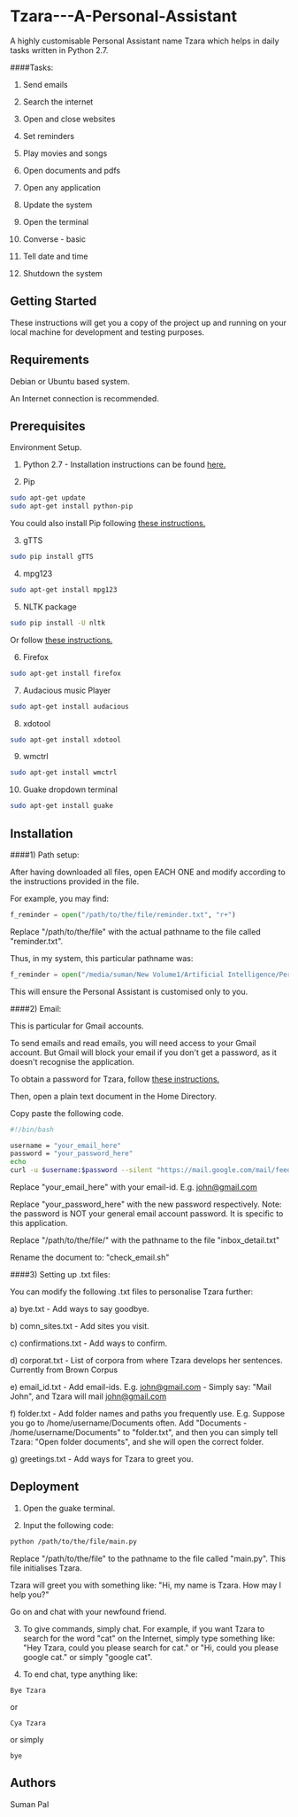# Tzara---A-Personal-Assistant

A highly customisable Personal Assistant name Tzara which helps in daily tasks written in Python 2.7.

####Tasks:

1. Send emails

2. Search the internet 

3. Open and close websites

4. Set reminders

5. Play movies and songs

6. Open documents and pdfs

7. Open any application

8. Update the system

9. Open the terminal

10. Converse - basic

11. Tell date and time

12. Shutdown the system

## Getting Started

These instructions will get you a copy of the project up and running on your local machine for development and testing purposes.

## Requirements

Debian or Ubuntu based system.

An Internet connection is recommended.

## Prerequisites

Environment Setup.

1) Python 2.7 - Installation instructions can be found [here.](https://www.python.org/downloads/)

2) Pip
```bash
sudo apt-get update
sudo apt-get install python-pip
``` 
You could also install Pip following [these instructions.](https://pip.pypa.io/en/stable/installing/)

3) gTTS
```bash
sudo pip install gTTS
```

4) mpg123
```bash
sudo apt-get install mpg123
```

5) NLTK package
```bash
sudo pip install -U nltk
```
Or follow [these instructions.](http://www.nltk.org/install.html)

6) Firefox
```bash
sudo apt-get install firefox
```

7) Audacious music Player
```bash
sudo apt-get install audacious
```

8) xdotool
```bash
sudo apt-get install xdotool
```

9) wmctrl
```bash
sudo apt-get install wmctrl
```

10) Guake dropdown terminal
```bash
sudo apt-get install guake
```

## Installation

####1) Path setup:

After having downloaded all files, open EACH ONE and modify according to the instructions provided in the file. 

For example, you may find:
```python
f_reminder = open("/path/to/the/file/reminder.txt", "r+")
```
Replace "/path/to/the/file" with the actual pathname to the file called "reminder.txt". 

Thus, in my system, this particular pathname was:
```python
f_reminder = open("/media/suman/New Volume1/Artificial Intelligence/Personal Assistant/Text_files/reminder.txt", "r+")
```

This will ensure the Personal Assistant is customised only to you.

####2) Email:

This is particular for Gmail accounts. 

To send emails and read emails, you will need access to your Gmail account. But Gmail will block your email if you don't get a password, as it doesn't recognise the application. 

To obtain a password for Tzara, follow [these instructions.](https://support.google.com/accounts/answer/6010255?hl=en)

Then, open a plain text document in the Home Directory.

Copy paste the following code. 
```bash
#!/bin/bash

username = "your_email_here"
password = "your_password_here"
echo
curl -u $username:$password --silent "https://mail.google.com/mail/feed/atom" > /path/to/the/file/inbox_details.txt
```

Replace "your_email_here" with your email-id. E.g. john@gmail.com

Replace "your_password_here"  with the new password respectively. Note: the password is NOT your general email account password. It is specific to this application.

Replace "/path/to/the/file/" with the pathname to the file "inbox_detail.txt"

Rename the document to: "check_email.sh"

####3) Setting up .txt files:

You can modify the following .txt files to personalise Tzara further:

a) bye.txt - Add ways to say goodbye.

b) comn_sites.txt - Add sites you visit.

c) confirmations.txt - Add ways to confirm.

d) corporat.txt - List of corpora from where Tzara develops her sentences. Currently from Brown Corpus

e) email_id.txt - Add email-ids. E.g. john@gmail.com - Simply say: "Mail John", and Tzara will mail john@gmail.com

f) folder.txt - Add folder names and paths you frequently use. E.g. Suppose you go to /home/username/Documents often. Add "Documents - /home/username/Documents" to "folder.txt", and then you can simply tell Tzara: "Open folder documents", and she will open the correct folder.

g) greetings.txt - Add ways for Tzara to greet you.

## Deployment

1) Open the guake terminal.

2) Input the following code:
```bash
python /path/to/the/file/main.py
```
Replace "/path/to/the/file" to the pathname to the file called "main.py". This file initialises Tzara.

Tzara will greet you with something like: "Hi, my name is Tzara. How may I help you?"

Go on and chat with your newfound friend.

3) To give commands, simply chat. For example, if you want Tzara to search for the word "cat" on the Internet, simply type something like: "Hey Tzara, could you please search for cat." or "Hi, could you please google cat." or simply "google cat".

4) To end chat, type anything like:
```
Bye Tzara
```
or 

```
Cya Tzara
```
or simply
```
bye
```

## Authors

Suman Pal

